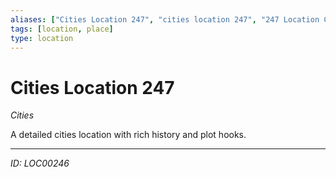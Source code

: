 ```yaml
---
aliases: ["Cities Location 247", "cities location 247", "247 Location Cities"]
tags: [location, place]
type: location
---
```


# Cities Location 247

*Cities*

A detailed cities location with rich history and plot hooks.

---
*ID: LOC00246*